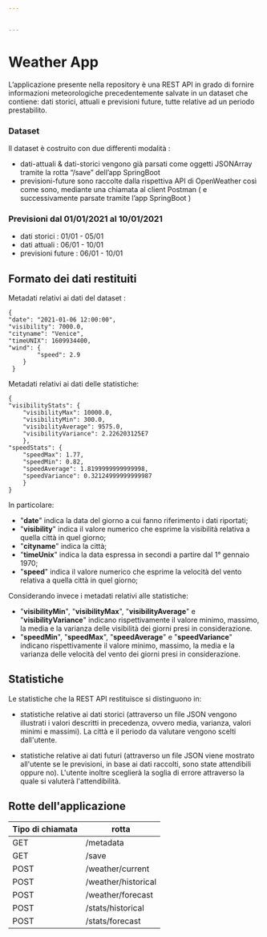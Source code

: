 ```yaml
---


---
```


<h1 id="weather-app">Weather App</h1>
<p>L’applicazione presente nella repository è una REST API in grado di fornire informazioni meteorologiche precedentemente salvate in un dataset che contiene: dati storici, attuali e previsioni future, tutte relative ad un periodo prestabilito.</p>
<h3 id="dataset">Dataset</h3>
<p>Il dataset è costruito con due differenti modalità :</p>
<ul>
<li>dati-attuali &amp; dati-storici vengono già parsati come oggetti JSONArray tramite la rotta “/save” dell’app SpringBoot</li>
<li>previsioni-future sono raccolte dalla rispettiva  API di OpenWeather così come sono, mediante una chiamata al client Postman ( e successivamente parsate tramite l’app SpringBoot )</li>
</ul>
<h3 id="previsioni-dal-01012021-al-10012021">Previsioni dal 01/01/2021 al 10/01/2021</h3>
<ul>
<li>dati storici :	  01/01 - 05/01</li>
<li>dati attuali :	  06/01 - 10/01</li>
<li>previsioni future : 06/01 - 10/01</li>
</ul>
<h2 id="formato-dei-dati-restituiti">Formato dei dati restituiti</h2>
Metadati relativi ai dati del dataset :
<pre><code>{
"date": "2021-01-06 12:00:00",
"visibility": 7000.0,
"cityname": "Venice",
"timeUNIX": 1609934400,
"wind": {
		"speed": 2.9
	}
 }
</code></pre>

Metadati relativi ai dati delle statistiche:
<pre><code>{
"visibilityStats": {
	"visibilityMax": 10000.0,
	"visibilityMin": 300.0,
	"visibilityAverage": 9575.0,
	"visibilityVariance": 2.226203125E7
	},
"speedStats": {
	"speedMax": 1.77,
	"speedMin": 0.82,
	"speedAverage": 1.8199999999999998,
	"speedVariance": 0.32124999999999987
	}
}
</code></pre>
In particolare:

 - "**date**" indica la data del giorno a cui fanno riferimento i dati riportati;
 - "**visibility**" indica il valore numerico che esprime la visibilità relativa a quella città in quel giorno;
 - "**cityname**" indica la città;
 - "**timeUnix**" indica la data espressa in secondi a partire dal 1° gennaio 1970;
 - "**speed**" indica il valore numerico che esprime la velocità del vento relativa a quella città in quel giorno;
 
 Considerando invece i metadati relativi alle statistiche:
 
 - "**visibilityMin**", "**visibilityMax**", "**visibilityAverage**" e "**visibilityVariance**" indicano rispettivamente il valore minimo,  massimo, la media e la varianza delle visibilità dei giorni presi in considerazione.
 - "**speedMin**", "**speedMax**", "**speedAverage**" e "**speedVariance**" indicano rispettivamente il valore minimo, massimo, la media e la varianza delle velocità del vento dei giorni presi in considerazione.
 
## Statistiche

 Le statistiche che la REST API restituisce si distinguono in:
 

 - statistiche relative ai dati storici (attraverso un file JSON vengono illustrati i valori descritti in precedenza, ovvero media, varianza, valori minimi e massimi). La città e il periodo da valutare vengono scelti dall'utente.

 -  statistiche relative ai dati futuri (attraverso un file JSON viene mostrato all'utente se le previsioni, in base ai dati raccolti, sono state attendibili oppure no). L'utente inoltre sceglierà la soglia di errore attraverso la quale si valuterà l'attendibilità.
  
## Rotte dell'applicazione

| Tipo di chiamata| rotta | 
|--|--| 
| GET |/metadata  | 
|GET | /save|
|POST |/weather/current|
|POST| /weather/historical|
|POST| /weather/forecast|
|POST| /stats/historical|
|POST| /stats/forecast|


<!--stackedit_data:
eyJoaXN0b3J5IjpbMTc0MTM5NTc1MSw4OTI3NDAyNTcsLTEyOT
UwNDQ4NzBdfQ==
-->